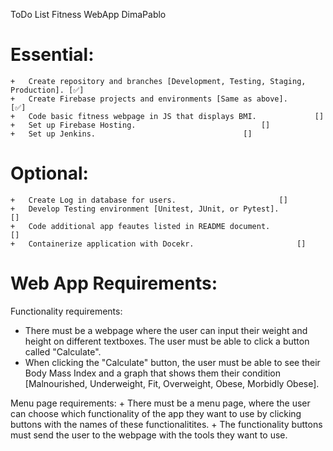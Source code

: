 ToDo List Fitness WebApp DimaPablo

Essential:
===========================================================================================================
	+	Create repository and branches [Development, Testing, Staging, Production].	[✅]
	+	Create Firebase projects and environments [Same as above].			[✅]
	+	Code basic fitness webpage in JS that displays BMI.				[]
	+	Set up Firebase Hosting.							[]
	+	Set up Jenkins.									[]

Optional:
===========================================================================================================
	+	Create Log in database for users.						[]
	+	Develop Testing environment [Unitest, JUnit, or Pytest].			[]
	+	Code additional app feautes listed in README document.				[]
	+	Containerize application with Docekr.						[]


 Web App Requirements:
===========================================================================================================

  Functionality requirements:
  +  There must be a webpage where the user can input their weight and height on different textboxes. The user must be able to click a button called "Calculate".
  +  When clicking the "Calculate" button, the user must be able to see their Body Mass Index and a graph that shows them their condition [Malnourished, Underweight, Fit, Overweight, Obese, Morbidly Obese]. 

  Menu page requirements:
    +  There must be a menu page, where the user can choose which functionality of the app they want to use by clicking buttons with the names of these functionalitites.
    +  The functionality buttons must send the user to the webpage with the tools they want to use.
